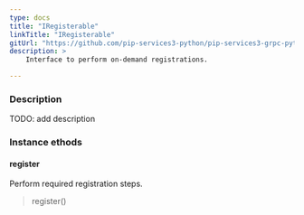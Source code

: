 ```yaml
---
type: docs
title: "IRegisterable"
linkTitle: "IRegisterable"
gitUrl: "https://github.com/pip-services3-python/pip-services3-grpc-python"
description: > 
    Interface to perform on-demand registrations.

---
```


### Description

TODO: add description


### Instance ethods

#### register
Perform required registration steps.

> register()

